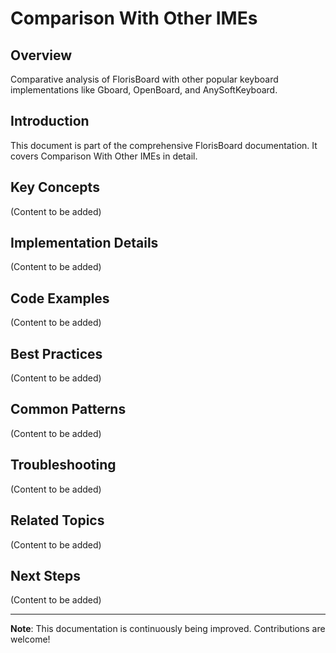 # Comparison With Other IMEs

## Overview

Comparative analysis of FlorisBoard with other popular keyboard implementations like Gboard, OpenBoard, and AnySoftKeyboard.

## Introduction

This document is part of the comprehensive FlorisBoard documentation. It covers Comparison With Other IMEs in detail.

## Key Concepts

(Content to be added)

## Implementation Details

(Content to be added)

## Code Examples

(Content to be added)

## Best Practices

(Content to be added)

## Common Patterns

(Content to be added)

## Troubleshooting

(Content to be added)

## Related Topics

(Content to be added)

## Next Steps

(Content to be added)

---

**Note**: This documentation is continuously being improved. Contributions are welcome!
